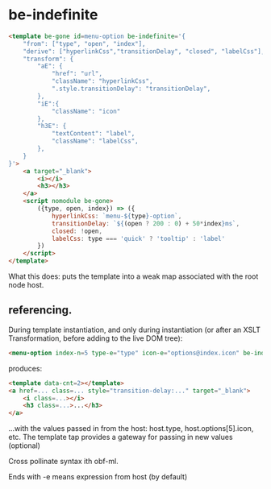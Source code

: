 # be-indefinite

```html
<template be-gone id=menu-option be-indefinite='{
    "from": ["type", "open", "index"],
    "derive": ["hyperlinkCss","transitionDelay", "closed", "labelCss"],
    "transform": {
        "aE": {
            "href": "url",
            "className": "hyperlinkCss",
            ".style.transitionDelay": "transitionDelay",
        },
        "iE":{
            "className": "icon"
        },
        "h3E": {
            "textContent": "label",
            "className": "labelCss",
        },
    }
}'>
    <a target="_blank">
        <i></i>
        <h3></h3>
    </a>
    <script nomodule be-gone>
        ({type, open, index}) => ({
            hyperlinkCss: `menu-${type}-option`,
            transitionDelay: `${(open ? 200 : 0) + 50*index}ms`,
            closed: !open,
            labelCss: type === 'quick' ? 'tooltip' : 'label'
        })
    </script>
</template>
```

What this does:  puts the template into a weak map associated with the root node host.

## referencing.

During template instantiation, and only during instantiation (or after an XSLT Transformation, before adding to the live DOM tree):

```html
<menu-option index-n=5 type-e="type" icon-e="options@index.icon" be-inquiring></menu-option >
```

produces:

```html
<template data-cnt=2></template>
<a href=... class=... style="transition-delay:..." target="_blank">
    <i class=...></i>
    <h3 class=...>...</h3>
</a>
```

...with the values passed in from the host:  host.type, host.options[5].icon, etc.  The template tap provides a gateway for passing in new values (optional)

Cross pollinate syntax ith obf-ml.

Ends with -e means expression from host (by default)

